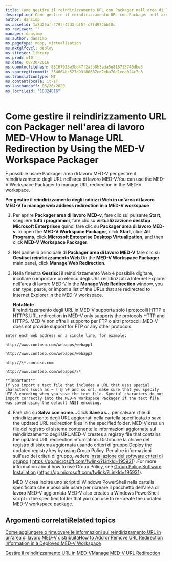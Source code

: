 ```yaml
---
title: Come gestire il reindirizzamento URL con Packager nell'area di lavoro MED-V
description: Come gestire il reindirizzamento URL con Packager nell'area di lavoro MED-V
author: dansimp
ms.assetid: 1a8d25af-479f-42d3-bf5f-c7fd974bbf8c
ms.reviewer: ''
manager: dansimp
ms.author: dansimp
ms.pagetype: mdop, virtualization
ms.mktglfcycl: deploy
ms.sitesec: library
ms.prod: w10
ms.date: 08/30/2016
ms.openlocfilehash: 88167923e3bd47f2a3b0b3ada5e818715740dbe3
ms.sourcegitcommit: 354664bc527d93f80687cd2eba70d1eea024c7c3
ms.translationtype: MT
ms.contentlocale: it-IT
ms.lasthandoff: 06/26/2020
ms.locfileid: "10824816"
---
```

# <span data-ttu-id="07922-103">Come gestire il reindirizzamento URL con Packager nell'area di lavoro MED-V</span><span class="sxs-lookup"><span data-stu-id="07922-103">How to Manage URL Redirection by Using the MED-V Workspace Packager</span></span>


<span data-ttu-id="07922-104">È possibile usare Packager area di lavoro MED-V per gestire il reindirizzamento degli URL nell'area di lavoro MED-V.</span><span class="sxs-lookup"><span data-stu-id="07922-104">You can use the MED-V Workspace Packager to manage URL redirection in the MED-V workspace.</span></span>

**<span data-ttu-id="07922-105">Per gestire il reindirizzamento degli indirizzi Web in un'area di lavoro MED-V</span><span class="sxs-lookup"><span data-stu-id="07922-105">To manage web address redirection in a MED-V workspace</span></span>**

1.  <span data-ttu-id="07922-106">Per aprire **Packager area di lavoro MED-v**, fare clic sul pulsante **Start**, scegliere **tutti i programmi**, fare clic su **virtualizzazione desktop Microsoft Enterprise**e quindi fare clic su **Packager area di lavoro MED-v**.</span><span class="sxs-lookup"><span data-stu-id="07922-106">To open the **MED-V Workspace Packager**, click **Start**, click **All Programs**, click **Microsoft Enterprise Desktop Virtualization**, and then click **MED-V Workspace Packager**.</span></span>

2.  <span data-ttu-id="07922-107">Nel pannello principale di **Packager area di lavoro MED-V** fare clic su **Gestisci reindirizzamento Web**.</span><span class="sxs-lookup"><span data-stu-id="07922-107">On the **MED-V Workspace Packager** main panel, click **Manage Web Redirection**.</span></span>

3.  <span data-ttu-id="07922-108">Nella finestra **Gestisci** il reindirizzamento Web è possibile digitare, incollare o importare un elenco degli URL reindirizzati a Internet Explorer nell'area di lavoro MED-V.</span><span class="sxs-lookup"><span data-stu-id="07922-108">In the **Manage Web Redirection** window, you can type, paste, or import a list of the URLs that are redirected to Internet Explorer in the MED-V workspace.</span></span>

    **<span data-ttu-id="07922-109">Nota</span><span class="sxs-lookup"><span data-stu-id="07922-109">Note</span></span>**  
    <span data-ttu-id="07922-110">Il reindirizzamento degli URL in MED-V supporta solo i protocolli HTTP e HTTPS.</span><span class="sxs-lookup"><span data-stu-id="07922-110">URL redirection in MED-V only supports the protocols HTTP and HTTPS.</span></span> <span data-ttu-id="07922-111">MED-V non offre il supporto per FTP o altri protocolli.</span><span class="sxs-lookup"><span data-stu-id="07922-111">MED-V does not provide support for FTP or any other protocols.</span></span>



~~~
Enter each web address on a single line, for example:

http://www.contoso.com/webapps/webapp1

http://www.contoso.com/webapps/webapp2

http://\*.contoso.com

http://www.contoso.com/webapps/\*

**Important**  
If you import a text file that includes a URL that uses special characters (such as ~ ! @ \# and so on), make sure that you specify UTF-8 encoding when you save the text file. Special characters do not import correctly into the MED-V Workspace Packager if the text file was saved using the default ANSI encoding.
~~~



4. <span data-ttu-id="07922-112">Fare clic su **Salva con nome...**</span><span class="sxs-lookup"><span data-stu-id="07922-112">Click **Save as…**</span></span> <span data-ttu-id="07922-113">per salvare i file di reindirizzamento degli URL aggiornati nella cartella specificata.</span><span class="sxs-lookup"><span data-stu-id="07922-113">to save the updated URL redirection files in the specified folder.</span></span> <span data-ttu-id="07922-114">MED-V crea un file del registro di sistema contenente le informazioni aggiornate sul reindirizzamento degli URL.</span><span class="sxs-lookup"><span data-stu-id="07922-114">MED-V creates a registry file that contains the updated URL redirection information.</span></span> <span data-ttu-id="07922-115">Distribuire la chiave del registro di sistema aggiornata usando criteri di gruppo.</span><span class="sxs-lookup"><span data-stu-id="07922-115">Deploy the updated registry key by using Group Policy.</span></span> <span data-ttu-id="07922-116">Per altre informazioni sull'uso dei criteri di gruppo, vedere [installazione del software criteri di gruppo](https://go.microsoft.com/fwlink/?LinkId=195931) ( https://go.microsoft.com/fwlink/?LinkId=195931) .</span><span class="sxs-lookup"><span data-stu-id="07922-116">For more information about how to use Group Policy, see [Group Policy Software Installation](https://go.microsoft.com/fwlink/?LinkId=195931) (https://go.microsoft.com/fwlink/?LinkId=195931).</span></span>

   <span data-ttu-id="07922-117">MED-V crea inoltre uno script di Windows PowerShell nella cartella specificata che è possibile usare per ricreare il pacchetto dell'area di lavoro MED-V aggiornata.</span><span class="sxs-lookup"><span data-stu-id="07922-117">MED-V also creates a Windows PowerShell script in the specified folder that you can use to re-create the updated MED-V workspace package.</span></span>

## <span data-ttu-id="07922-118">Argomenti correlati</span><span class="sxs-lookup"><span data-stu-id="07922-118">Related topics</span></span>


[<span data-ttu-id="07922-119">Come aggiungere o rimuovere le informazioni sul reindirizzamento URL in un'area di lavoro MED-V distribuita</span><span class="sxs-lookup"><span data-stu-id="07922-119">How to Add or Remove URL Redirection Information in a Deployed MED-V Workspace</span></span>](how-to-add-or-remove-url-redirection-information-in-a-deployed-med-v-workspace.md)

[<span data-ttu-id="07922-120">Gestire il reindirizzamento URL in MED-V</span><span class="sxs-lookup"><span data-stu-id="07922-120">Manage MED-V URL Redirection</span></span>](manage-med-v-url-redirection.md)










